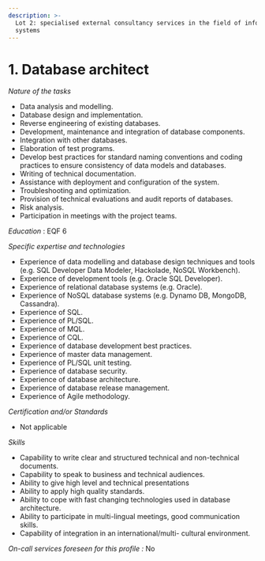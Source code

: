 ```yaml
---
description: >-
  Lot 2: specialised external consultancy services in the field of information
  systems
---
```


# 1. Database architect

_Nature of the tasks_

* Data analysis and modelling.
* Database design and implementation.
* Reverse engineering of existing databases.
* Development, maintenance and integration of database components.
* Integration with other databases.
* Elaboration of test programs.
* Develop best practices for standard naming conventions and coding practices to ensure consistency of data models and databases.
* Writing of technical documentation.
* Assistance with deployment and configuration of the system.
* Troubleshooting and optimization.
* Provision of technical evaluations and audit reports of databases.
* Risk analysis.
* Participation in meetings with the project teams.

_Education_ : EQF 6

_Specific expertise and technologies_

* Experience of data modelling and database design techniques and tools (e.g. SQL Developer Data Modeler, Hackolade, NoSQL Workbench).
* Experience of development tools (e.g. Oracle SQL Developer).
* Experience of relational database systems (e.g. Oracle).
* Experience of NoSQL database systems (e.g. Dynamo DB, MongoDB, Cassandra).
* Experience of SQL.
* Experience of PL/SQL.
* Experience of MQL.
* Experience of CQL.
* Experience of database development best practices.
* Experience of master data management.
* Experience of PL/SQL unit testing.
* Experience of database security.
* Experience of database architecture.
* Experience of database release management.
* Experience of Agile methodology.

_Certification and/or Standards_

* Not applicable

_Skills_

* Capability to write clear and structured technical and non-technical documents.
* Capability to speak to business and technical audiences.
* Ability to give high level and technical presentations
* Ability to apply high quality standards.
* Ability to cope with fast changing technologies used in database architecture.
* Ability to participate in multi-lingual meetings, good communication skills.
* Capability of integration in an international/multi- cultural environment.

_On-call services foreseen for this profile :_ No
